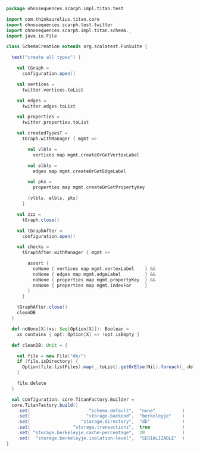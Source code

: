 
```scala
package ohnosequences.scarph.impl.titan.test

import com.thinkaurelius.titan.core
import ohnosequences.scarph.test.twitter
import ohnosequences.scarph.impl.titan.schema._
import java.io.File

class SchemaCreation extends org.scalatest.FunSuite {

  test("create all types") {

    val tGraph =
      configuration.open()

    val vertices =
      twitter.vertices.toList

    val edges =
      twitter.edges.toList

    val properties =
      twitter.properties.toList

    val createdTypesT =
      tGraph.withManager { mgmt =>

        val vlbls =
          vertices map mgmt.createOrGetVertexLabel

        val elbls =
          edges map mgmt.createOrGetEdgeLabel

        val pks =
          properties map mgmt.createOrGetPropertyKey

        (vlbls, elbls, pks)
      }

    val zzz =
      tGraph.close()

    val tGraphAfter =
      configuration.open()

    val checks =
      tGraphAfter.withManager { mgmt =>

        assert {
          noNone { vertices map mgmt.vertexLabel    } &&
          noNone { edges map mgmt.edgeLabel         } &&
          noNone { properties map mgmt.propertyKey  } &&
          noNone { properties map mgmt.indexFor     }
        }
      }

    tGraphAfter.close()
    cleanDB
  }

  def noNone[X](xs: Seq[Option[X]]): Boolean =
    xs contains { opt: Option[X] => !opt.isEmpty }

  def cleanDB: Unit = {

    val file = new File("db/")
    if (file.isDirectory) {
      Option(file.listFiles).map(_.toList).getOrElse(Nil).foreach(_.delete)
    }

    file.delete
  }

  val configuration: core.TitanFactory.Builder =
  core.TitanFactory.build()
    .set(                      "schema.default",  "none"          )
    .set(                     "storage.backend",  "berkeleyje"    )
    .set(                   "storage.directory",  "db"            )
    .set(                "storage.transactions",  true            )
    .set( "storage.berkeleyje.cache-percentage",  20              )
    .set(  "storage.berkeleyje.isolation-level",  "SERIALIZABLE"  )
}

```




[main/scala/ohnosequences/scarph/impl/titan/predicates.scala]: ../../../../../main/scala/ohnosequences/scarph/impl/titan/predicates.scala.md
[main/scala/ohnosequences/scarph/impl/titan/types.scala]: ../../../../../main/scala/ohnosequences/scarph/impl/titan/types.scala.md
[main/scala/ohnosequences/scarph/impl/titan/rewrites.scala]: ../../../../../main/scala/ohnosequences/scarph/impl/titan/rewrites.scala.md
[main/scala/ohnosequences/scarph/impl/titan/syntax.scala]: ../../../../../main/scala/ohnosequences/scarph/impl/titan/syntax.scala.md
[main/scala/ohnosequences/scarph/impl/titan/evals.scala]: ../../../../../main/scala/ohnosequences/scarph/impl/titan/evals.scala.md
[main/scala/ohnosequences/scarph/impl/titan/writes.scala]: ../../../../../main/scala/ohnosequences/scarph/impl/titan/writes.scala.md
[main/scala/ohnosequences/scarph/impl/titan/morphisms.scala]: ../../../../../main/scala/ohnosequences/scarph/impl/titan/morphisms.scala.md
[main/scala/ohnosequences/scarph/impl/titan/titanSchema.scala]: ../../../../../main/scala/ohnosequences/scarph/impl/titan/titanSchema.scala.md
[test/scala/ohnosequences/scarph/titan/schemaTests.scala]: schemaTests.scala.md
[test/scala/ohnosequences/scarph/titan/SchemaCreation.scala]: SchemaCreation.scala.md
[test/scala/ohnosequences/scarph/titan/TwitterTitanTest.scala]: TwitterTitanTest.scala.md